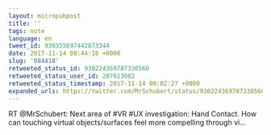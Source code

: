 ```yaml
---
layout: micropubpost
title: ''
tags: note
language: en
tweet_id: 930355697442873344
date: 2017-11-14 08:44:18 +0000
slug: '084418'
retweeted_status_id: 930224369787330560
retweeted_status_user_id: 287613082
retweeted_status_timestamp: 2017-11-14 00:02:27 +0000
expanded_urls: https://twitter.com/MrSchubert/status/930224369787330560/photo/1
---
```

RT @MrSchubert: Next area of #VR #UX investigation: Hand Contact. How can touching virtual objects/surfaces feel more compelling through vi…
